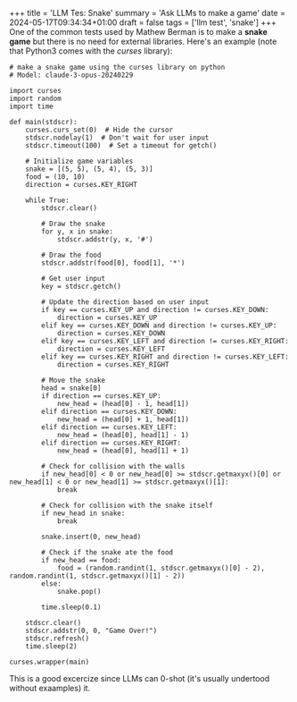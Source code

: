 +++
title = 'LLM Tes: Snake'
summary = 'Ask LLMs to make a game'
date = 2024-05-17T09:34:34+01:00
draft = false
tags = ['llm test', 'snake']
+++
One of the common tests used by Mathew Berman is to make a **snake game** but there is no need for external libraries.
Here's an example (note that Python3 comes with the *curses* library):
```
# make a snake game using the curses library on python
# Model: claude-3-opus-20240229

import curses
import random
import time

def main(stdscr):
    curses.curs_set(0)  # Hide the cursor
    stdscr.nodelay(1)  # Don't wait for user input
    stdscr.timeout(100)  # Set a timeout for getch()

    # Initialize game variables
    snake = [(5, 5), (5, 4), (5, 3)]
    food = (10, 10)
    direction = curses.KEY_RIGHT

    while True:
        stdscr.clear()

        # Draw the snake
        for y, x in snake:
            stdscr.addstr(y, x, '#')

        # Draw the food
        stdscr.addstr(food[0], food[1], '*')

        # Get user input
        key = stdscr.getch()

        # Update the direction based on user input
        if key == curses.KEY_UP and direction != curses.KEY_DOWN:
            direction = curses.KEY_UP
        elif key == curses.KEY_DOWN and direction != curses.KEY_UP:
            direction = curses.KEY_DOWN
        elif key == curses.KEY_LEFT and direction != curses.KEY_RIGHT:
            direction = curses.KEY_LEFT
        elif key == curses.KEY_RIGHT and direction != curses.KEY_LEFT:
            direction = curses.KEY_RIGHT

        # Move the snake
        head = snake[0]
        if direction == curses.KEY_UP:
            new_head = (head[0] - 1, head[1])
        elif direction == curses.KEY_DOWN:
            new_head = (head[0] + 1, head[1])
        elif direction == curses.KEY_LEFT:
            new_head = (head[0], head[1] - 1)
        elif direction == curses.KEY_RIGHT:
            new_head = (head[0], head[1] + 1)

        # Check for collision with the walls
        if new_head[0] < 0 or new_head[0] >= stdscr.getmaxyx()[0] or new_head[1] < 0 or new_head[1] >= stdscr.getmaxyx()[1]:
            break

        # Check for collision with the snake itself
        if new_head in snake:
            break

        snake.insert(0, new_head)

        # Check if the snake ate the food
        if new_head == food:
            food = (random.randint(1, stdscr.getmaxyx()[0] - 2), random.randint(1, stdscr.getmaxyx()[1] - 2))
        else:
            snake.pop()

        time.sleep(0.1)

    stdscr.clear()
    stdscr.addstr(0, 0, "Game Over!")
    stdscr.refresh()
    time.sleep(2)

curses.wrapper(main)
```

This is a good excercize since LLMs can 0-shot (it's usually undertood without exaamples) it.
